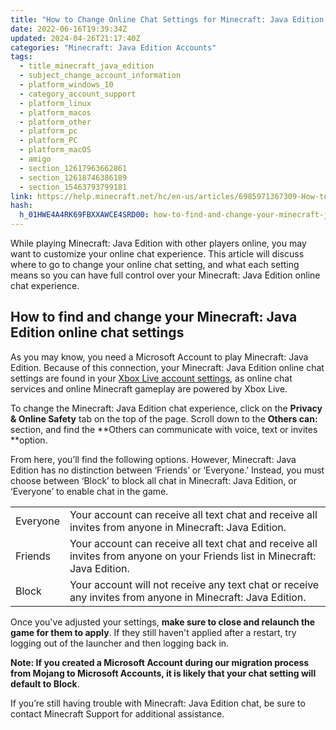 ```yaml
---
title: "How to Change Online Chat Settings for Minecraft: Java Edition "
date: 2022-06-16T19:39:34Z
updated: 2024-04-26T21:17:40Z
categories: "Minecraft: Java Edition Accounts"
tags:
  - title_minecraft_java_edition
  - subject_change_account_information
  - platform_windows_10
  - category_account_support
  - platform_linux
  - platform_macos
  - platform_other
  - platform_pc
  - platform_PC
  - platform_macOS
  - amigo
  - section_12617963662861
  - section_12618746386189
  - section_15463793799181
link: https://help.minecraft.net/hc/en-us/articles/6985971367309-How-to-Change-Online-Chat-Settings-for-Minecraft-Java-Edition
hash:
  h_01HWE4A4RK69FBXXAWCE4SRD00: how-to-find-and-change-your-minecraft-java-edition-online-chat-settings
---
```


While playing Minecraft: Java Edition with other players online, you may want to customize your online chat experience. This article will discuss where to go to change your online chat setting, and what each setting means so you can have full control over your Minecraft: Java Edition online chat experience. 

## How to find and change your Minecraft: Java Edition online chat settings 

As you may know, you need a Microsoft Account to play Minecraft: Java Edition. Because of this connection, your Minecraft: Java Edition online chat settings are found in your [Xbox Live account settings,](https://account.xbox.com/en-gb/settings) as online chat services and online Minecraft gameplay are powered by Xbox Live. 

To change the Minecraft: Java Edition chat experience, click on the **Privacy & Online Safety** tab on the top of the page. Scroll down to the **Others can:** section, and find the **Others can communicate with voice, text or invites **option.  

From here, you’ll find the following options. However, Minecraft: Java Edition has no distinction between ‘Friends’ or ‘Everyone.’ Instead, you must choose between ‘Block’ to block all chat in Minecraft: Java Edition, or ‘Everyone’ to enable chat in the game. 

|  |  |
|----|----|
| Everyone | Your account can receive all text chat and receive all invites from anyone in Minecraft: Java Edition. |
| Friends  | Your account can receive all text chat and receive all invites from anyone on your Friends list in Minecraft: Java Edition.  |
| Block  | Your account will not receive any text chat or receive any invites from anyone in Minecraft: Java Edition.  |

Once you've adjusted your settings, **make sure to close and relaunch the game for them to apply**. If they still haven't applied after a restart, try logging out of the launcher and then logging back in. 

**Note: If you created a Microsoft Account during our migration process from Mojang to Microsoft Accounts, it is likely that your chat setting will default to Block**.  

If you’re still having trouble with Minecraft: Java Edition chat, be sure to contact Minecraft Support for additional assistance.
